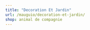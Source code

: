 ```yaml
---
title: "Decoration Et Jardin"
url: /mauguio/decoration-et-jardin/
shop: animal de compagnie
---
```

